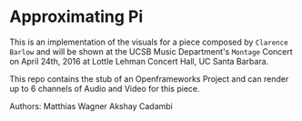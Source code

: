Approximating Pi
================

This is an implementation of the visuals for a piece composed by `Clarence Barlow` and will be shown at the UCSB Music Department's `Montage` Concert on April 24th, 2016 at Lottle Lehman Concert Hall, UC Santa Barbara.  

This repo contains the stub of an Openframeworks Project and can render up to 6 channels of Audio and Video for this piece. 

Authors:
Matthias Wagner
Akshay Cadambi